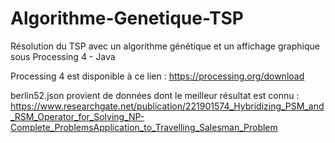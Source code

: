 # Algorithme-Genetique-TSP
Résolution du TSP avec un algorithme génétique et un affichage graphique sous Processing 4 - Java

Processing 4 est disponible à ce lien : https://processing.org/download

berlin52.json provient de données dont le meilleur résultat est connu : https://www.researchgate.net/publication/221901574_Hybridizing_PSM_and_RSM_Operator_for_Solving_NP-Complete_ProblemsApplication_to_Travelling_Salesman_Problem 